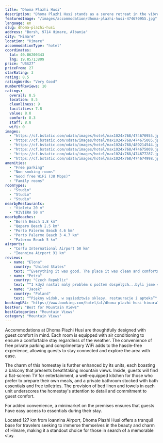 ```yaml
---
title: "Dhoma Plazhi Husi"
description: "Dhoma Plazhi Husi stands as a serene retreat in the vibrant town of Himare, offering guests a unique blend of city and garden views from its peaceful location."
featuredImage: "/images/accommodation/dhoma-plazhi-husi-474670955.jpg"
language: en
slug: dhoma-plazhi-husi
address: "Borsh, 9714 Himare, Albania"
city: "Himare"
location: "Himare"
accommodationType: "hotel"
coordinates:
  lat: 40.06200343
  lng: 19.85713809
price: "US$27"
priceFrom: 27
starRating: 3
rating: 8.5
ratingWords: "Very Good"
numberOfReviews: 10
ratings:
  overall: 8.5
  location: 8.5
  cleanliness: 9
  facilities: 7.8
  value: 8.8
  comfort: 8.3
  staff: 8.8
  wifi: 0
images:
  - "https://cf.bstatic.com/xdata/images/hotel/max1024x768/474670955.jpg?k=96f7f869b481ff3ab7751e625f0479045771a38e1099144bf67f7bfa50a4e8e1&o=&hp=1"
  - "https://cf.bstatic.com/xdata/images/hotel/max1024x768/474675005.jpg?k=83de1ebe44f81d0b21f8be3ee74c9b41402d0ce14029cd810497653be4f50fca&o=&hp=1"
  - "https://cf.bstatic.com/xdata/images/hotel/max1024x768/489214544.jpg?k=4676244d04a2e23cf5d079b2b6edf53e5450fbb2b979118a6e75fb650ae8b03e&o=&hp=1"
  - "https://cf.bstatic.com/xdata/images/hotel/max1024x768/474675009.jpg?k=285e87d06c789390e333921a9074a75060d6dadda79371f954482a9d2cab024d&o=&hp=1"
  - "https://cf.bstatic.com/xdata/images/hotel/max1024x768/474677287.jpg?k=fa049a5ad8220ba34610cfc32e0a1a121e072437831d485cbfe4f484bcb2f0aa&o=&hp=1"
  - "https://cf.bstatic.com/xdata/images/hotel/max1024x768/474674998.jpg?k=5b35220a2d1c00c72779f1dccf9029ad18401c7f9cfe655e5bfe770e14404263&o=&hp=1"
amenities:
  - "Free parking"
  - "Non-smoking rooms"
  - "Good free WiFi (38 Mbps)"
  - "Family rooms"
roomTypes:
  - "Studio"
  - "Studio"
  - "Studio"
nearbyRestaurants:
  - "Violeta 20 m"
  - "RIVIERA 50 m"
nearbyBeaches:
  - "Borsh Beach 1.8 km"
  - "Qeparo Beach 2.5 km"
  - "Porto Palermo Beach 4.6 km"
  - "Porto Palermo Beach 3 4.7 km"
  - "Palermo Beach 5 km"
airports:
  - "Corfu International Airport 50 km"
  - "Ioannina Airport 91 km"
reviews:
  - name: "Elona"
    country: "United States"
    text: "“Everything it was good. The place it was clean and comfortable. The room has everything you need. Next to the hotel you can find good restaurants .the owner has a market where you can buy everything you need . I would recommend to go and spend...”"
  - name: "Petra"
    country: "Czech Republic"
    text: "“I když nastal malý problém s počtem dospělých...byli jsme 4 dospělí, žádné dítě, pan majitel to vyřešil přistýlkou, která byla dost velká i pro dospělého. Krásná lokalita, výhled na moře i hory. Prodloužili jsme si podyt na 3 noci.”"
  - name: "Jacek"
    country: "Poland"
    text: "“Piękny widok, w sąsiedztwie sklepy, restauracje i apteka”"
bookingURL: "https://www.booking.com/hotel/al/dhoma-plazhi-husi-himara1.en-gb.html?aid=8035640"
bestFor: "Best for Mountain Views"
bestCategories: "Mountain Views"
category: "Mountain Views"
---
```


Accommodations at Dhoma Plazhi Husi are thoughtfully designed with guest comfort in mind. Each room is equipped with air conditioning to ensure a comfortable stay regardless of the weather. The convenience of free private parking and complimentary WiFi adds to the hassle-free experience, allowing guests to stay connected and explore the area with ease.

The charm of this homestay is further enhanced by its units, each boasting a balcony that presents breathtaking mountain views. Inside, guests will find a flat-screen TV for entertainment, a well-equipped kitchen for those who prefer to prepare their own meals, and a private bathroom stocked with bath essentials and free toiletries. The provision of bed linen and towels in each unit underscores the homestay's attention to detail and commitment to guest comfort.

For added convenience, a minimarket on the premises ensures that guests have easy access to essentials during their stay.

Located 127 km from Ioannina Airport, Dhoma Plazhi Husi offers a tranquil base for travelers seeking to immerse themselves in the beauty and charm of Himare, making it a standout choice for those in search of a memorable stay.